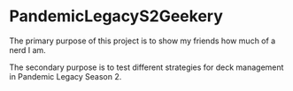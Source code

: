 # PandemicLegacyS2Geekery

The primary purpose of this project is to show my friends how much of a nerd I am.

The secondary purpose is to test different strategies for deck management in Pandemic Legacy Season 2.